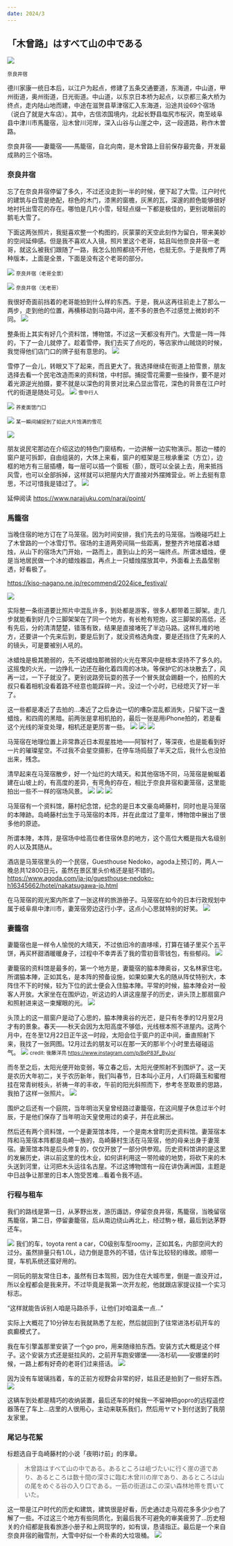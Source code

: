 ```yaml
---
date: 2024/3
---
```

## 「木曾路」はすべて山の中である
<img src="https://s2.loli.net/2024/03/14/Fgikb3h8z7VCHsO.jpg" />

<small>奈良井宿</small>

德川家康一统日本后，以江户为起点，修建了五条交通要道，东海道，中山道，甲州街道，奥州街道，日光街道。中山道，以东京日本桥为起点，以京都三条大桥为终点，走内陆山地而建，中途在滋贺县草津宿汇入东海道，沿途共设69个宿场（说白了就是大车店）。其中，古信浓国境内，北起长野县塩尻市桜沢，南至岐阜县中津川市馬籠宿，沿木曾川河岸，深入山谷与山崖之中，这一段道路，称作木曽路。

奈良井宿——妻籠宿——馬籠宿，自北向南，是木曾路上目前保存最完备，开发最成熟的三个宿场。

### 奈良井宿
忘了在奈良井宿停留了多久，不过还没走到一半的时候，便下起了大雪。江户时代的建筑与白雪是绝配，棕色的木门，漆黑的窗檐，灰黑的瓦，深邃的颜色能够很好地衬托出雪花的存在。哪怕是几片小雪，轻轻点缀一下都是极佳的，更别说眼前的鹅毛大雪了。

下面这两张照片，我挺喜欢整一个构图的，灰蒙蒙的天空此刻作为留白，带来美妙的空间延伸感。但是我不喜欢人入镜，照片里这个老哥，姑且叫他奈良井宿一老哥，就这么被我们跟随了一路，我怎么拍照都绕不开他，也挺无奈。于是我修了两种版本，上面是全景，下面是没有这个老哥的部分。

![](https://s2.loli.net/2024/03/14/ksenJN7GjQpRSiM.jpg)
<small>奈良井宿（老哥全景）</small>

![](https://s2.loli.net/2024/03/14/Fgikb3h8z7VCHsO.jpg)
<small>奈良井宿（无老哥）</small>

我很好奇面前挡着的老哥能拍到什么样的东西。于是，我从这再往前走上了那么一两步，走到他的位置，再横移动到马路中间，差不多的景色不过感觉上微妙的不同。
![](https://s2.loli.net/2024/03/14/R1uFrpNS7zLYIbW.jpg)

整条街上其实有好几个资料馆，博物馆，不过这一天都没有开门。大雪是一阵一阵的，下了一会儿就停了。趁着雪停，我们去买了点吃的，等店家炸山贼烧的时候，我觉得他们店门口的牌子挺有意思的。
![](https://s2.loli.net/2024/03/14/pe6yEAnZwx4LqC8.jpg)

雪停了一会儿，转眼又下了起来，而且更大了。我选择继续在街道上拍雪景，朋友选择去看一个民宅改造而来的资料馆，中村邸。捕捉雪花需要一些操作，要不是对着光源逆光拍摄，要不就是以深色的背景对比来凸显出雪花，深色的背景在江户时代的街道是随处可见。
![](https://s2.loli.net/2024/03/14/MbJyX2Fkpd9o3zj.jpg)
<small>雪中行人</small>

![](https://s2.loli.net/2024/03/14/zPnmirGSHkOjdQC.jpg)
<small>荞麦面馆门口</small>

![](https://s2.loli.net/2024/03/14/GUDCdNft1qo4g3u.jpg)
<small>某一瞬间捕捉到了如此大片饱满的雪花</small>

![](https://s2.loli.net/2024/03/14/kyVX9QYZrH5stn4.jpg)

朋友说民宅那边在介绍这边的特色门窗结构，一边讲解一边实物演示。那边一楼的窗户是可拆卸，自由组装的，大体上来看，窗户的框架是三根承重梁（方立），边框的地方有三层插槽，每一层可以插一个窗板（蔀），既可以全装上去，用来抵挡风雪，也可以全部拆掉，这样就可以把屋内大厅直接对外摆摊营业。听上去挺有意思，不过可惜我是错过了。
![](https://s2.loli.net/2024/03/15/VCAxDkLR2PpQTa1.png)

延伸阅读
https://www.naraijuku.com/narai/point/


### 馬籠宿
当晚住宿的地方订在了马笼宿。因为时间安排，我们先去的马笼宿。当晚碰巧赶上了木曾路的一个冰雪灯节。宿场的主道两旁间隔一些距离，整整齐齐地摆着冰蜡烛，从山下的宿场大门开始，一路而上，直到山上的另一端终点。所谓冰蜡烛，便是当地居民做一个冰的蜡烛器皿，再点上一只蜡烛摆放其中，外面看上去晶莹剔透，好看极了。

https://kiso-nagano.ne.jp/recommend/2024ice_festival/

![](https://s2.loli.net/2024/03/14/1Be6v85NwbYapWC.jpg)

实际整一条街道要比照片中混乱许多，到处都是游客，很多人都带着三脚架。走几步就能看到好几个三脚架架在了同一个地方，有长枪有短炮，这三脚架的高低，还有先后，分的清清楚楚，错落有致，结果是直接堵死了半边马路。这样扎堆的地方，还要讲一个先来后到，要是后到了，就没资格选角度，要是还挡住了先来的人的镜头，可是要被别人吼的。

冰蜡烛是极其脆弱的，先不说蜡烛那微弱的火光在寒风中是根本坚持不了多久的。这摇曳的火光，一边挣扎一边还在融化着四周的冰块。等保护它的冰块散去了，风再一过，一下子就没了。更别说路旁玩耍的孩子一个冒失就会踢翻一个，拍照的大叔只看着相机没看着路不经意也能踩碎一片。没过一个小时，已经熄灭了好一半了。

这一些都是凑近了去拍的...凑近了之后身边一切的嘈杂混乱都消失，只留下这一盏蜡烛，和四周的黑暗。前两张是拿相机拍的，最后一张是用iPhone拍的，若是看这个光线的渐变处理，相机还是更厉害一些。
![](https://s2.loli.net/2024/03/14/cYVpEBD7h8jd6qe.jpg)
![](https://s2.loli.net/2024/03/14/tmQ3pFU9VbTdLou.jpg)
![](https://s2.loli.net/2024/03/15/OdBcyHF6nV4vzrX.jpg)

马笼宿在地理位置上非常靠近日本观星胜地——阿智村了，等深夜，也是能看到好一片的璀璨星空。不过我不会星空摄影，在停车场捣鼓了半天之后，我什么也没拍出来，残念。

清早起来在马笼宿散步，好一个灿烂的大晴天。和其他宿场不同，马笼宿是蜿蜒着建在山坡上的，有高度的差异，有弯角的存在，相比于奈良井宿和妻笼宿，这里能拍出一些不一样的宿场风景。
![](https://s2.loli.net/2024/03/14/zYQHKEIJjxwOuoC.jpg)
![](https://s2.loli.net/2024/03/14/HnADBraPf7vwOYK.jpg)
![](https://s2.loli.net/2024/03/14/UmdOwyqIRn8eEbi.jpg)

马笼宿有一个资料馆，藤村纪念馆，纪念的是日本文豪岛崎藤村，同时也是马笼宿的本陣跡。岛崎藤村出生于马笼宿的本阵，并在此度过了童年，博物馆中展出了很多他的原迹。

所谓本陣，本阵，是宿场中给高位者住宿休息的地方，这个高位大概是指大名级别的人以及其随从。

酒店是马笼宿里头的一个民宿，Guesthouse Nedoko，agoda上预订的，两人一晚总共12800日元，虽然在景区里头价格还是挺不错的。
https://www.agoda.com/ja-jp/guesthouse-nedoko-h16345662/hotel/nakatsugawa-jp.html

在马笼宿的观光案内所拿了一张这样的旅游册子。马笼宿在如今的日本行政规划中属于岐阜県中津川市，妻笼宿旁边这行小字，这点小心思就特别的好笑。
![](https://s2.loli.net/2024/03/16/LlAuk9q3mfQFaty.jpg)

### 妻籠宿
妻籠宿也是一样令人愉悦的大晴天，不过依旧冷的直哆嗦，打算在铺子里买个五平饼，再买杯甜酒暖暖身子，过程中不幸弄丢了我的雪初音零钱包，有些郁闷。
![](https://s2.loli.net/2024/03/16/P1ApH7MgvYD658U.jpg)

妻籠宿的资料馆是最多的，第一个地方是，妻籠宿的脇本陣奥谷，又名林家住宅。所谓脇本陣，正如其名，是本阵的预备设施，如果如果大名的随从阵仗特别大，本阵住不下的时候，较为下位的武士便会入住脇本陣。平常的时候，脇本陣会对一般客人开放。大家坐在在围炉边，听这边的人讲这座屋子的历史，讲头顶上那扇窗户和照射进来这一束耀眼的光。
![](https://s2.loli.net/2024/03/16/QaLFydUHisjNSg5.jpg)

头顶上的这一扇窗户是动了心思的，脇本陣奥谷的光芒，是只有冬季的12月至2月才有的景象。春天——秋天会因为太阳高度不够低，光线根本照不进屋内。这两个月中，在冬至12月22日正午这一时段，太阳会位于窗户的正中间，垂直照射下来，我找了一张网图。12月过去的朋友可以在那一天的那半个小时里去碰碰运气。
![](https://s2.loli.net/2024/03/16/SQh3wtgboEYVMRN.png)
<small>credit: 後藤洋亮 https://www.instagram.com/p/BeP83F_ByJo/</small>

而冬至之后，太阳光便开始变弱，等立春之后，太阳光便照射不到围炉了。这一天是农历大年初二，关于农历新年，我们叫春节，日本叫小正月，人们将繭玉和蜜柑挂在常青树枝头，祈祷一年的丰收，午前的阳光斜照而下，参考冬至取景的思路，我拍了这样一张照片。
![](https://s2.loli.net/2024/03/15/xR6zf7wInkhyG2c.jpg)

围炉之后还有一个庭院，当年明治天皇曾经路过妻籠宿，在这间屋子休息过半个时辰，于是他们保存了当年明治天皇使用过的桌子，并在此展出。

然后还有两个资料馆，一个是妻笼馆本阵，一个是南木曾町历史资料馆。妻笼宿本阵和马笼宿本阵都是岛崎一族的，岛崎藤村生活在马笼宿，他的母亲出身于妻笼宿。妻笼馆本阵是后头修复的，仅仅开放了一部分供参观。历史资料馆讲的是这里的发展历史，讲以前这里的伐木业，如何讲利用这一带险峻的地势，将砍下来的木头送到河里，让河把木头运往名古屋。不过这博物馆有一段在讲伪满洲国，主题是中日战争让那里的日本人饱受苦难...看着令我不适。

### 行程与租车
我们的路线是第一日，从茅野出发，游历諏訪，停留奈良井宿，馬籠宿，当晚留宿馬籠宿，第二日，停留妻籠宿，后从南边绕山再北上，经过駒ヶ根，最后到达茅野还车。

![](https://s2.loli.net/2024/03/14/AxNKVI2sYygpe1v.jpg)
我们的车，toyota rent a car，C0级别车型roomy，正如其名，内部空间大的过分。虽然排量只有1.0L，动力倒是意外的不错，估计车比较轻的缘故。顺带一提，车机系统还蛮好用的。

一同玩的朋友常住日本，虽然有日本驾照，因为住在大城市里，倒是一直没开过，所以全程都会是我来开。不过毕竟是我第一次开左舵，他就跟店家提议挂一个实习标志。

“这样就能告诉别人咱是马路杀手，让他们对咱温柔一点...”

实际上大概花了10分钟左右我就熟悉了左舵，然后就回到了往常进洛杉矶开车的疯癫模式了。

我在车引擎盖那里安装了一个go pro，用来随缘拍东西。安装方式大概是这个样子。这个安装方式还是挺拉风的，之前开车跑安娜堡——洛杉矶——安娜堡的时候，一路上都有好奇的老哥们过来搭话。
![](https://s2.loli.net/2024/03/15/jomhEL5dvHuxDZU.jpg)

因为没有车玻璃挡着，车的正前方视野会非常的好，姑且还是拍到了一些好东西。
![](https://s2.loli.net/2024/03/15/IuElc6hHmOkoqiB.jpg)

这辆车到处都是精巧的收纳装置，最后还车的时候我一不留神把gopro的远程遥控器落在了车上...店里的人很用心，主动来联系我们，然后用ヤマト到付送到了我朋友家里。


### 尾记与花絮
标题选自于岛崎藤村的小说「夜明け前」的序章。
> 木曾路はすべて山の中である。あるところは岨づたいに行く崖の道であり、あるところは数十間の深さに臨む木曾川の岸であり、あるところは山の尾をめぐる谷の入り口である。一筋の街道はこの深い森林地帯を貫いていた。

这一带是江户时代的历史和建筑，建筑很是好看，历史通过走马观花多多少少也了解了一些。不过这三个地方有些同质化，到最后我不可避免的审美疲劳了...历史相关的介绍都是我看旅游小册子和上网现学的，如有误，恳请指正。最后是一个来自奈良井宿的融雪剂，大雪中好似一个朴素的大垃圾桶。
![](https://s2.loli.net/2024/03/14/DhRulwP4eIpVt8K.jpg)